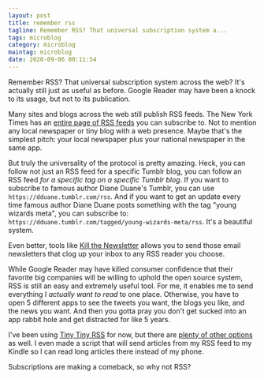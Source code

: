 ```yaml
---
layout: post
title: remember rss
tagline: Remember RSS? That universal subscription system a...
tags: microblog
category: microblog
maintag: microblog
date: 2020-09-06 00:11:54
---
```

Remember RSS? That universal subscription system across the web? It's actually still just as useful as before. Google Reader may have been a knock to its usage, but not to its publication. 

Many sites and blogs across the web still publish RSS feeds. The New York Times has an [entire page of RSS feeds](https://archive.nytimes.com/www.nytimes.com/services/xml/rss/index.html) you can subscribe to. Not to mention any local newspaper or tiny blog with a web presence. Maybe that's the simplest pitch: your local newspaper plus your national newspaper in the same app. 

But truly the universality of the protocol is pretty amazing. Heck, you can follow not just an RSS feed for a specific Tumblr blog, you can follow an RSS feed _for a specific tag on a specific Tumblr blog_. If you want to subscribe to famous author Diane Duane's Tumblr, you can use `https://dduane.tumblr.com/rss`. And if you want to get an update every time famous author Diane Duane posts something with the tag "young wizards meta", you can subscribe to: `https://dduane.tumblr.com/tagged/young-wizards-meta/rss`. It's a beautiful system. 

Even better, tools like [Kill the Newsletter](https://kill-the-newsletter.com/) allows you to send those email newsletters that clog up your inbox to any RSS reader you choose.

While Google Reader may have killed consumer confidence that their favorite big companies will be willing to uphold the open source system, RSS is still an easy and extremely useful tool. For me, it enables me to send everything I _actually want to read_ to one place. Otherwise, you have to open 5 different apps to see the tweets you want, the blogs you like, and the news you want. And then you gotta pray you don't get sucked into an app rabbit hole and get distracted for like 5 years.

I've been using [Tiny Tiny RSS](https://tt-rss.org/) for now, but there are [plenty of other options](https://en.m.wikipedia.org/wiki/Comparison_of_feed_aggregators) as well. I even made a script that will send articles from my RSS feed to my Kindle so I can read long articles there instead of my phone.

Subscriptions are making a comeback, so why not RSS?
